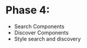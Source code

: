 # Phase 4:
* Search Components
* Discover Components
* Style search and discovery

<!-- # Phase 4: Allow Complex Styling in Notes (1 day)

## Rails
### Models

### Controllers

### Views

## Flux
### Views (React Components)

### Stores

### Actions

## Gems/Libraries
* react-quill (npm) -->

